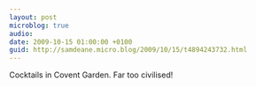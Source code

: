 ```yaml
---
layout: post
microblog: true
audio: 
date: 2009-10-15 01:00:00 +0100
guid: http://samdeane.micro.blog/2009/10/15/t4894243732.html
---
```

Cocktails in Covent Garden. Far too civilised!
